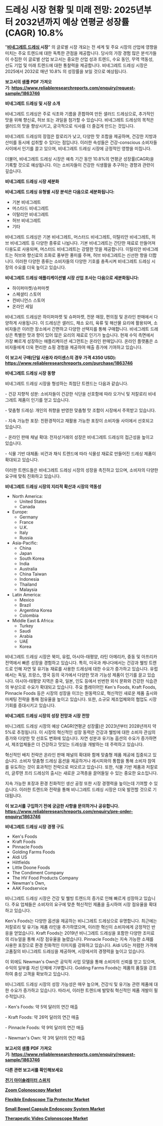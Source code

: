 <p><h1>드레싱 시장 현황 및 미래 전망: 2025년부터 2032년까지 예상 연평균 성장률(CAGR) 10.8%</h1></p><p>"<strong><a href="https://www.reliableresearchreports.com/vinaigrette-dressings-r1863746?utm_campaign=106&utm_medium=7&utm_source=Github&utm_content=ia&utm_term=05032025&utm_id=vinaigrette-dressings">비네그레트 드레싱&nbsp;</a></strong><strong>시장</strong>" 의 글로벌 시장 개요는 전 세계 및 주요 시장의 산업에 영향을 미치는 주요 트렌드에 대한 독특한 관점을 제공합니다. 당사의 가장 경험 많은 분석가들이 수집한 이 글로벌 산업 보고서는 중요한 산업 성과 트렌드, 수요 동인, 무역 역동성, 선도 기업 및 미래 트렌드에 대한 통찰력을 제공합니다. 비네그레트 드레싱 시장은 2025에서 2032로 매년 10.8% 의 성장률을 보일 것으로 예상됩니다.&nbsp;</p>
<p><strong>보고서의 샘플 PDF 가져오기:&nbsp;<a href="https://www.reliableresearchreports.com/enquiry/request-sample/1863746?utm_campaign=106&utm_medium=7&utm_source=Github&utm_content=ia&utm_term=05032025&utm_id=vinaigrette-dressings">https://www.reliableresearchreports.com/enquiry/request-sample/1863746</a></strong></p>
<p><strong>비네그레트 드레싱 및 시장 소개</strong></p>
<p><p>비네그레트 드레싱은 주로 식초와 기름을 혼합하여 만든 샐러드 드레싱으로, 추가적인 맛을 위해 향신료, 허브 또는 과일을 첨가할 수 있습니다. 비네그레트 드레싱의 목적은 샐러드의 맛을 향상시키고, 궁극적으로 식사를 더 즐겁게 만드는 것입니다. </p><p>비네그레트 드레싱의 장점은 칼로리가 낮고, 다양한 맛 조합을 제공하며, 건강한 지방과 산미를 동시에 섭취할 수 있다는 점입니다. 이러한 속성들은 건강-conscious 소비자들 사이에서 인기를 끌고 있으며, 비네그레트 드레싱 시장에 긍정적인 영향을 미칩니다. </p><p>더불어, 비네그레트 드레싱 시장은 예측 기간 동안 10.8%의 연평균 성장률(CAGR)을 기록할 것으로 예상됩니다. 이는 소비자들이 건강한 식생활을 추구하는 경향과 관련이 깊습니다.</p></p>
<p><strong>비네그레트 드레싱 시장 세분화</strong></p>
<p><strong>비네그레트 드레싱 유형별 시장 분석은 다음으로 세분화됩니다:</strong></p>
<p><ul><li>기본 비네그레트</li><li>머스타드 비네그레트</li><li>이탈리안 비네그레트</li><li>허브 비네그레트</li><li>기타</li></ul></p>
<p><p>비네그레트 드레싱은 기본 비네그레트, 머스터드 비네그레트, 이탈리안 비네그레트, 허브 비네그레트 등 다양한 종류로 나뉩니다. 기본 비네그레트는 간단한 재료로 만들어져 다용도로 사용되며, 머스터드 비네그레트는 강렬한 맛을 제공합니다. 이탈리안 비네그레트는 허브와 향신료의 조화로 풍부한 풍미를 주며, 허브 비네그레트는 신선한 향을 더합니다. 이러한 다양한 종류는 소비자들의 다양한 기호를 충족시켜 비네그레트 드레싱 시장의 수요를 더욱 높이고 있습니다.</p></p>
<p><strong>비네그레트 드레싱 애플리케이션별 시장 산업 조사는 다음으로 세분화됩니다:</strong></p>
<p><ul><li>하이퍼마켓/슈퍼마켓</li><li>스페셜티 스토어</li><li>컨비니언스 스토어</li><li>온라인 세일</li></ul></p>
<p><p>비네그레트 드레싱은 하이퍼마켓 및 슈퍼마켓, 전문 매장, 편의점 및 온라인 판매에서 다양하게 사용됩니다. 이 드레싱은 샐러드, 채소 요리, 육류 및 해산물 요리에 활용되며, 소비자들은 이러한 장소에서 간편하고 다양한 선택지를 통해 구매합니다. 비네그레트 드레싱은 특별한 맛과 향이 있어 많은 요리의 재료로 인기가 높습니다. 현재 수익 측면에서 가장 빠르게 성장하는 애플리케이션 세그먼트는 온라인 판매입니다. 온라인 플랫폼은 소비자들에게 더욱 편리한 쇼핑 경험을 제공하여 매출 증가에 기여하고 있습니다.</p></p>
<p><strong>이 보고서 구매(단일 사용자 라이센스의 경우 가격 4350 USD): <a href="https://www.reliableresearchreports.com/purchase/1863746?utm_campaign=106&utm_medium=7&utm_source=Github&utm_content=ia&utm_term=05032025&utm_id=vinaigrette-dressings">https://www.reliableresearchreports.com/purchase/1863746</a></strong></p>
<p><strong>비네그레트 드레싱 시장 동향</strong></p>
<p><p>비네그레트 드레싱 시장을 형성하는 최첨단 트렌드는 다음과 같습니다.</p><p>- 건강 지향적 성분: 소비자들이 건강한 식단을 선호함에 따라 오가닉 및 저칼로리 비네그레트 제품이 인기를 얻고 있습니다.</p><p>  </p><p>- 맞춤형 드레싱: 개인의 취향을 반영한 맞춤형 맛 조합이 시장에서 주목받고 있습니다.</p><p>  </p><p>- 지속 가능한 포장: 친환경적이고 재활용 가능한 포장이 소비자들 사이에서 선호되고 있습니다.</p><p>  </p><p>- 온라인 판매 채널 확대: 전자상거래의 성장은 비네그레트 드레싱의 접근성을 높이고 있습니다.</p><p>  </p><p>- 식물 기반 대체품: 비건과 채식 트렌드에 따라 식물성 재료로 만들어진 드레싱 제품이 확대되고 있습니다.</p><p>이러한 트렌드들은 비네그레트 드레싱 시장의 성장을 촉진하고 있으며, 소비자의 다양한 요구에 맞춰 진화하고 있습니다.</p></p>
<p><strong>비네그레트 드레싱 시장의 지리적 확산과 시장의 역동성</strong></p>
<p><ul>
    <li>
        North America:
        <ul>
            <li>United States</li>
            <li>Canada</li>
        </ul>
    </li>
    <li>
        Europe:
        <ul>
            <li>Germany</li>
            <li>France</li>
            <li>U.K.</li>
            <li>Italy</li>
            <li>Russia</li>
        </ul>
    </li>
    <li>
        Asia-Pacific:
        <ul>
            <li>China</li>
            <li>Japan</li>
            <li>South Korea</li>
            <li>India</li>
            <li>Australia</li>
            <li>China Taiwan</li>
            <li>Indonesia</li>
            <li>Thailand</li>
            <li>Malaysia</li>
        </ul>
    </li>
    <li>
        Latin America:
        <ul>
            <li>Mexico</li>
            <li>Brazil</li>
            <li>Argentina Korea</li>
            <li>Colombia</li>
        </ul>
    </li>
    <li>
        Middle East & Africa:
        <ul>
            <li>Turkey</li>
            <li>Saudi</li>
            <li>Arabia</li>
            <li>UAE</li>
            <li>Korea</li>
        </ul>
    </li>
    </ul></p>
<p><p>비네그레트 드레싱 시장은 북미, 유럽, 아시아-태평양, 라틴 아메리카, 중동 및 아프리카 전역에서 빠른 성장을 경험하고 있습니다. 특히, 미국과 캐나다에서는 건강과 웰빙 트렌드로 인해 자연 및 유기농 재료를 사용한 드레싱에 대한 수요가 증가하고 있습니다. 유럽에서는 독일, 프랑스, 영국 등의 국가에서 다양한 맛과 기능성 제품이 인기를 끌고 있습니다. 아시아-태평양 지역은 중국, 일본, 인도 등에서 빈번한 외식 문화와 건강한 식습관의 부상으로 수요가 확대되고 있습니다. 주요 플레이어인 Ken's Foods, Kraft Foods, Pinnacle Foods 등은 시장의 성장을 이끄는 원동력으로, 혁신적인 새로운 제품 출시와 마케팅 전략을 통해 점유율을 높이고 있습니다. 또한, 소규모 제조업체와의 협업도 시장 기회를 증대시키고 있습니다.</p></p>
<p><strong>비네그레트 드레싱 시장의 성장 전망과 시장 전망</strong></p>
<p><p>비니그레트 드레싱 시장의 예상 CAGR(연평균 성장률)은 2023년부터 2028년까지 약 5%로 추정됩니다. 이 시장의 혁신적인 성장 동력은 건강과 웰빙에 대한 소비자 관심의 증가와 다양한 맛 선호도 변화에 있습니다. 자연 성분과 유기농 옵션의 수요가 증가하면서, 제조업체들은 더 건강하고 맛있는 드레싱을 개발하는 데 주력하고 있습니다.</p><p>혁신적인 배치 전략은 온라인 판매 채널의 확대와 함께 맞춤형 제품 제공에 집중되고 있습니다. 소비자 맞춤형 드레싱 옵션을 제공하거나 레시피와의 통합을 통해 소비자 참여를 유도하는 것이 효과적인 전략으로 떠오르고 있습니다. 또한, 식물 기반 제품과 저칼로리, 글루텐 프리 드레싱의 출시는 새로운 고객층을 끌어들일 수 있는 중요한 요소입니다.</p><p>지속 가능한 포장과 환경 친화적인 생산 공정 또한 시장 경쟁력을 높이는데 기여할 수 있습니다. 이러한 트렌드와 전략을 통해 비니그레트 드레싱 시장은 더욱 발전할 것으로 기대됩니다.</p></p>
<p><strong>이 보고서를 구입하기 전에 궁금한 사항을 문의하거나 공유합니다. <a href="https://www.reliableresearchreports.com/enquiry/pre-order-enquiry/1863746?utm_campaign=106&utm_medium=7&utm_source=Github&utm_content=ia&utm_term=05032025&utm_id=vinaigrette-dressings">https://www.reliableresearchreports.com/enquiry/pre-order-enquiry/1863746</a></strong></p>
<p><strong>비네그레트 드레싱 시장 경쟁 구도</strong></p>
<p><ul><li>Ken's Foods</li><li>Kraft Foods</li><li>Pinnacle Foods</li><li>Golding Farms Foods</li><li>Aldi US</li><li>Hiltfields</li><li>Little Doone Foods</li><li>The Condiment Company</li><li>The HV Food Products Company</li><li>Newman's Own,</li><li>AAK Foodservice</li></ul></p>
<p><p>비니그레트 드레싱 시장은 건강 및 웰빙 트렌드의 증가로 인해 빠르게 성장하고 있습니다. 주요 업체들은 소비자의 요구에 맞춘 혁신적인 제품을 출시하여 시장 점유율을 확대하고 있습니다.</p><p>Ken's Foods는 다양한 옵션을 제공하는 비니그레트 드레싱으로 유명합니다. 최근에는 저칼로리 및 유기농 제품 라인을 추가하였으며, 이러한 혁신이 소비자에게 긍정적인 반응을 얻었습니다. Kraft Foods는 2019년 비니그레트 드레싱을 포함한 다양한 조미료의 리뉴얼을 통해 시장 점유율을 늘렸습니다. Pinnacle Foods는 지속 가능한 소재를 사용한 포장으로 환경 친화적인 이미지를 강화하고 있습니다. Aldi US는 저렴한 가격에 고품질의 비니그레트 드레싱을 제공하며, 시장에서의 경쟁력을 높이고 있습니다.</p><p>이 외에도 Newman's Own은 공익적 사업 모델을 통해 소비자의 신뢰를 얻고 있으며, 수익의 일부를 자선 단체에 기부합니다. Golding Farms Foods는 제품의 품질을 강조하여 충성 고객을 확보하고 있습니다.</p><p>비니그레트 드레싱 시장의 성장 가능성은 매우 높으며, 건강식 및 유기농 관련 제품에 대한 수요가 증가하고 있습니다. 따라서, 이러한 트렌드에 발맞춰 혁신적인 제품 개발이 필수적입니다.</p><p>- Ken's Foods: 약 5억 달러의 연간 매출</p><p>- Kraft Foods: 약 26억 달러의 연간 매출</p><p>- Pinnacle Foods: 약 9억 달러의 연간 매출</p><p>- Newman's Own: 약 3억 달러의 연간 매출</p></p>
<p><strong>보고서의 샘플 PDF 가져오기:&nbsp;<a href="https://www.reliableresearchreports.com/enquiry/request-sample/1863746?utm_campaign=106&utm_medium=7&utm_source=Github&utm_content=ia&utm_term=05032025&utm_id=vinaigrette-dressings">https://www.reliableresearchreports.com/enquiry/request-sample/1863746</a></strong></p>
<p><strong></strong></p>
<p><strong></strong></p>
<p><strong></strong></p>
<p><strong></strong></p>
<p><strong>다른 관련 보고서를 확인해보세요</strong></p>
<p><strong><p><a href="https://github.com/sougarounis/Market-Research-Report-List-7/blob/main/994750941567.md?utm_campaign=106&utm_medium=7&utm_source=Github&utm_content=ia&utm_term=05032025&utm_id=vinaigrette-dressings">전기 아이솔레이터 스위치</a></p><p><a href="https://github.com/drielvinki/Market-Research-Report-List-1/blob/main/zoom-colonoscopy-market.md?utm_campaign=106&utm_medium=7&utm_source=Github&utm_content=ia&utm_term=05032025&utm_id=vinaigrette-dressings">Zoom Colonoscopy Market</a></p><p><a href="https://github.com/olgacjawbr/Market-Research-Report-List-1/blob/main/flexible-endoscope-tip-protector-market.md?utm_campaign=106&utm_medium=7&utm_source=Github&utm_content=ia&utm_term=05032025&utm_id=vinaigrette-dressings">Flexible Endoscope Tip Protector Market</a></p><p><a href="https://github.com/ghaligopezf5/Market-Research-Report-List-1/blob/main/small-bowel-capsule-endoscopy-system-market.md?utm_campaign=106&utm_medium=7&utm_source=Github&utm_content=ia&utm_term=05032025&utm_id=vinaigrette-dressings">Small Bowel Capsule Endoscopy System Market</a></p><p><a href="https://github.com/decockogbaro25/Market-Research-Report-List-1/blob/main/therapeutic-video-colonoscope-market.md?utm_campaign=106&utm_medium=7&utm_source=Github&utm_content=ia&utm_term=05032025&utm_id=vinaigrette-dressings">Therapeutic Video Colonoscope Market</a></p></strong></p>
<p></p>